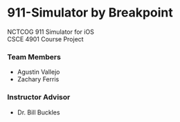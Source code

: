# 911-Simulator by Breakpoint
NCTCOG 911 Simulator for iOS  
CSCE 4901 Course Project

### Team Members
- Agustin Vallejo
- Zachary Ferris

### Instructor Advisor
- Dr. Bill Buckles
